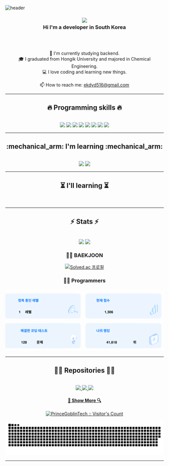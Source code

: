 ![header](https://capsule-render.vercel.app/api?type=waving&color=6FA2E1&height=300&section=header&text=Dayeon%20Kimm&fontSize=70&fontColor=FFFFFF&animation=twinkling&descSize=30)

<h3 align="center">  
  <a href="https://hits.seeyoufarm.com"><img src="https://hits.seeyoufarm.com/api/count/incr/badge.svg?url=https%3A%2F%2Fgithub.com%2dayeonkimm&count_bg=%23D2F3FF&title_bg=%235EEAFF&icon=&icon_color=%23E7E7E7&title=Hits&edge_flat=false"/></a><br>
  Hi I'm a developer in South Korea 
</h3>
<br>
<p align="center">
  <br>
  🔬 I'm currently studying backend.
  <br>
  🎓 I graduated from Hongik University and majored in Chemical Engineering.
  <br>
  💻 I love coding and learning new things.
  <br>
  <br>
  📫 How to reach me: <a href="mailto: ekdyd516@gmail.com">ekdyd516@gmail.com</a>
</p>

<hr>
<h2 align="center">🔥 Programming skills 🔥</h2>
<br>
<div align="center">
 <img src='https://img.shields.io/badge/mysql-4479A1.svg?style=for-the-badge&logo=mysql&logoColor=white'>
 <img src='https://img.shields.io/badge/css3-%231572B6.svg?style=for-the-badge&logo=css3&logoColor=white'>
 <img src='https://img.shields.io/badge/html5-%23E34F26.svg?style=for-the-badge&logo=html5&logoColor=white'>
 <img src='https://img.shields.io/badge/javascript-%23323330.svg?style=for-the-badge&logo=javascript&logoColor=%23F7DF1E)'>
 <img src='https://img.shields.io/badge/python-3670A0?style=for-the-badge&logo=python&logoColor=ffdd54'>
 <img src='https://img.shields.io/badge/flask-%23000.svg?style=for-the-badge&logo=flask&logoColor=white'>
 <img src='https://img.shields.io/badge/django-%23092E20.svg?style=for-the-badge&logo=django&logoColor=white'>
 <img src='https://img.shields.io/badge/AWS-%23FF9900.svg?style=for-the-badge&logo=amazon-aws&logoColor=white'>
 <br>
</div>
<hr>
<h2 align="center">:mechanical_arm: I'm learning :mechanical_arm:</h2>
<br>
<div align='center'>
 
 <img src='https://img.shields.io/badge/FastAPI-005571?style=for-the-badge&logo=fastapi'>
 <img src='https://img.shields.io/badge/Linux-FCC624?style=for-the-badge&logo=linux&logoColor=black'>
</div>
<hr>
<h2 align="center">⏳ I'll learning ⏳</h2>
<br>
<div align='center'>
</div>
<hr>
<h2 align="center">⚡ Stats ⚡</h2>
<br>
<div align='center'>
 <img src='https://github-readme-stats.vercel.app/api?username=dayeonkimm&show_icons=true'>
 <img src='https://github-readme-stats.vercel.app/api/top-langs/?username=dayeonkimm&layout=compact'>

### 🧑‍🎓 BAEKJOON
[![Solved.ac
프로필](http://mazassumnida.wtf/api/generate_badge?boj=da9066)](https://solved.ac/da9066)
	
### 🧑‍🎓 Programmers

[![](https://github.com/dayeonkimm/github-programmers-rank/blob/main/lib/result.svg)](https://github.com/dayeonkimm/github-programmers-rank)
</div>
<hr>
<h2 align="center">👨‍💻 Repositories 👨‍💻</h2>
<br>
<div align='center'>
 <a href='https://github.com/dayeonkimm/OZ'>
  <image src='https://github-readme-stats.vercel.app/api/pin/?username=dayeonkimm&repo=OZ'>
 </a>
  <a href='https://github.com/dayeonkimm/CodingTest_Practice'>
  <image src='https://github-readme-stats.vercel.app/api/pin/?username=dayeonkimm&repo=CodingTest_Practice'>
 </a>
 <a href='https://github.com/JoonHoSeong/Collabonate-SideProject'>
  <image src='https://github-readme-stats.vercel.app/api/pin/?username=JoonHoSeong&repo=Collabonate-SideProject'>
 </a>
</div>

<h4 align="center">
  <a href="https://github.com/dayeonkimm?tab=repositories" title="Show Repositories">🔎 Show More 🔍</a>
</h4>

<p align="center">
<a href="https://gist.github.com/PrinceGoblinTech"><img src="https://profile-counter.glitch.me/dayeonkimm/count.svg" alt="PrinceGoblinTech :: Visitor's Count" /></a>
</p>
<img src="https://github.com/dayeonkimm/dayeonkimm/blob/output/github-contribution-grid-snake.svg"/>
<hr>
